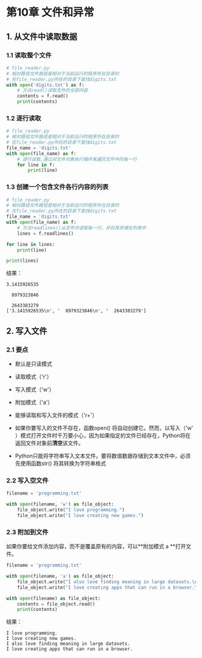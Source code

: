 # 第10章 文件和异常

## 1. 从文件中读取数据

### 1.1 读取整个文件

```python
# file_reader.py
# 相对路径文件路径是相对于当前运行的程序所在目录的
# 在file_reader.py所在的目录下查找digits.txt
with open('digits.txt') as f:
    # 方法read()读取文件的全部内容
    contents = f.read()
    print(contents)
```

### 1.2 逐行读取

```python
# file_reader.py
# 相对路径文件路径是相对于当前运行的程序所在目录的
# 在file_reader.py所在的目录下查找digits.txt
file_name = 'digits.txt'
with open(file_name) as f:
    # 逐行读取,通过对文件对象执行循环来遍历文件中的每一行
    for line in f:
        print(line)

```

### 1.3 创建一个包含文件各行内容的列表

```python
# file_reader.py
# 相对路径文件路径是相对于当前运行的程序所在目录的
# 在file_reader.py所在的目录下查找digits.txt
file_name = 'digits.txt'
with open(file_name) as f:
    # 方法readlines()从文件中读取每一行，并将其存储在列表中
    lines = f.readlines()

for line in lines:
    print(line)

print(lines)

```

结果：

```
3.1415926535

  8979323846

  2643383279
['3.1415926535\n', '  8979323846\n', '  2643383279']
```

## 2. 写入文件

### 2.1 要点

- 默认是只读模式


- 读取模式（'r'）
- 写入模式（'w'）
- 附加模式（'a'）
- 能够读取和写入文件的模式（'r+'）
- 如果你要写入的文件不存在，函数open() 将自动创建它。然而，以写入（'w' ）模式打开文件时千万要小心，因为如果指定的文件已经存在，Python将在返回文件对象前**清空**该文件。
- Python只能将字符串写入文本文件。要将数值数据存储到文本文件中，必须先使用函数str() 将其转换为字符串格式

### 2.2 写入空文件

```python
filename = 'programming.txt'

with open(filename, 'w') as file_object:
    file_object.write("I love programming.")
    file_object.write("I love creating new games.")

```

### 2.3 附加到文件

如果你要给文件添加内容，而不是覆盖原有的内容，可以**附加模式 a **打开文件。

```python
filename = 'programming.txt'

with open(filename, 'a') as file_object:
    file_object.write("I also love finding meaning in large datasets.\n")
    file_object.write("I love creating apps that can run in a browser.\n")

with open(filename) as file_object:
    contents = file_object.read()
    print(contents)
```

结果：

```
I love programming.
I love creating new games.
I also love finding meaning in large datasets.
I love creating apps that can run in a browser.

```
